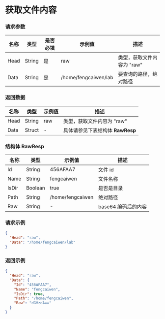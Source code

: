 # 获取文件内容

### 请求参数

| 名称   | 类型     | 是否必填 | 示例值                  | 描述               |
|------|--------|------|----------------------|------------------|
| Head | String | 是    | raw                  | 类型，获取文件内容为 "raw" |
| Data | String | 是    | /home/fengcaiwen/lab | 要查询的路径，绝对路径      |

### 返回数据

| 名称   | 类型     | 示例值 | 描述                     |
|------|--------|-----|------------------------|
| Head | String | raw | 类型，获取文件内容为 "raw"       |
| Data | Struct | -   | 具体请参见下表结构体 **RawResp** |

### 结构体 RawResp

| 名称    | 类型              | 示例值              | 描述            |
|-------|-----------------|------------------|---------------|
| Id    | String          | 456AFAA7         | 文件 id         |
| Name  | String          | fengcaiwen       | 文件名称          |
| IsDir | Boolean         | true             | 是否是目录         |
| Path  | String          | /home/fengcaiwen | 绝对路径          |
| Raw   | String          | -                | base64 编码后的内容 |

### 请求示例

```json
{
  "Head": "raw",
  "Data": "/home/fengcaiwen/lab"
}
```

### 返回示例

```json
{
  "Head": "raw",
  "Data": {
    "Id": "456AFAA7",
    "Name": "fengcaiwen",
    "IsDir": true,
    "Path": "/home/fengcaiwen",
    "Raw": "dGVzdA=="
  }
}
```


